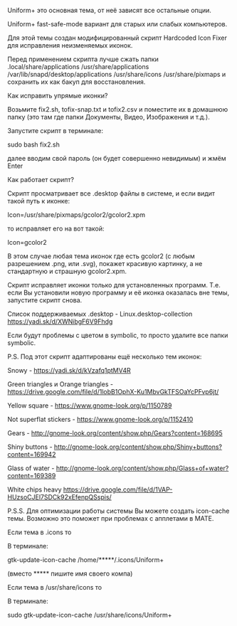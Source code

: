 
Uniform+ это основная тема, от неё зависят все остальные опции.

Uniform+ fast-safe-mode вариант для старых или слабых компьютеров.

Для этой темы создан модифицированный скрипт Hardcoded Icon Fixer для исправления неизменяемых иконок.

Перед применением скрипта лучше сжать папки .local/share/applications /usr/share/applications /var/lib/snapd/desktop/applications /usr/share/icons /usr/share/pixmaps и сохранить их как бакуп для восстановления.

Как исправить упрямые иконки?

Возьмите fix2.sh, tofix-snap.txt и tofix2.csv и поместите их в домашнюю папку (это там где папки Документы, Видео, Изображения и т.д.).

Запустите скрипт в терминале:

sudo bash fix2.sh

далее вводим свой пароль (он будет совершенно невидимым) и жмём Enter


Как работает скрипт?

Скрипт просматривает все .desktop файлы в системе, и если видит такой путь к иконке:

Icon=/usr/share/pixmaps/gcolor2/gcolor2.xpm

то исправляет его на вот такой:

Icon=gcolor2

В этом случае любая тема иконок где есть gcolor2 (с любым разрешением .png, или .svg), покажет красивую картинку, а не стандартную и страшную gcolor2.xpm.

Скрипт исправляет иконки только для установленных программ. Т.е. если Вы установили новую программу и её иконка оказалась вне темы, запустите скрипт снова.

Список поддерживаемых .desktop - Linux.desktop-collection https://yadi.sk/d/XWNibgF6V9Fhdg

Если будут проблемы с цветом в symbolic, то просто удалите все папки symbolic. 

P.S. Под этот скрипт адаптированы ещё несколько тем иконок:

Snowy - https://yadi.sk/d/kVzafq1ptMV4R

Green triangles и Orange triangles - https://drive.google.com/file/d/1lobB1OphX-Ku1MbvGkTFSOaYcPFvp6jt/

Yellow square - https://www.gnome-look.org/p/1150789

Not superflat stickers  - https://www.gnome-look.org/p/1152410

Gears - http://gnome-look.org/content/show.php/Gears?content=168695

Shiny buttons - http://gnome-look.org/content/show.php/Shiny+buttons?content=169942

Glass of water - http://gnome-look.org/content/show.php/Glass+of+water?content=169389

White chips heavy https://drive.google.com/file/d/1VAP-HUzsoCJEl7SDCk92xEfenpQSspis/

P.S.S. Для оптимизации работы системы Вы можете создать icon-cache темы. Возможно это поможет при проблемах с апплетами в МАТЕ.

Если тема в .icons то

В терминале:

gtk-update-icon-cache /home/*****/.icons/Uniform+

(вместо ***** пишите имя своего компа)

Если тема в /usr/share/icons то

В терминале:

sudo gtk-update-icon-cache /usr/share/icons/Uniform+

